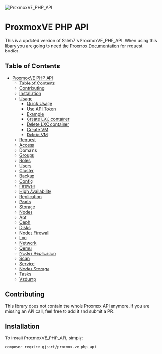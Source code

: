 ![ProxmoxVE_PHP_API](https://upload.wikimedia.org/wikipedia/en/thumb/2/25/Proxmox-VE-logo.svg/600px-Proxmox-VE-logo.svg.png)

# ProxmoxVE PHP API

This is a updated version of Saleh7's ProxmoxVE_PHP_API. When using this libary you are going to need the [Proxmox Documentation](https://pve.proxmox.com/pve-docs/api-viewer/index.html) for request bodies.

## Table of Contents
- [ProxmoxVE PHP API](https://github.com/GJSBRT/ProxmoxVE_PHP_API/wiki/proxmoxve-php-api)
  - [Table of Contents](https://github.com/GJSBRT/ProxmoxVE_PHP_API/wiki/table-of-contents)
  - [Contributing](https://github.com/GJSBRT/ProxmoxVE_PHP_API/wiki/contributing)
  - [Installation](https://github.com/GJSBRT/ProxmoxVE_PHP_API/wiki/installation)
  - [Usage](https://github.com/GJSBRT/ProxmoxVE_PHP_API/wiki/usage)
    - [Quick Usage](https://github.com/GJSBRT/ProxmoxVE_PHP_API/wiki/usage#quick-usage)
    - [Use API Token](https://github.com/GJSBRT/ProxmoxVE_PHP_API/wiki/usage#use-api-token)
    - [Example](https://github.com/GJSBRT/ProxmoxVE_PHP_API/wiki/usage#example)
    - [Create LXC container](https://github.com/GJSBRT/ProxmoxVE_PHP_API/wiki/usage#create-lxc-container)
    - [Delete LXC container](https://github.com/GJSBRT/ProxmoxVE_PHP_API/wiki/usage#delete-lxc-container)
    - [Create VM](https://github.com/GJSBRT/ProxmoxVE_PHP_API/wiki/usage#create-vm)
    - [Delete VM](https://github.com/GJSBRT/ProxmoxVE_PHP_API/wiki/usage#delete-vm)
  - [Request](https://github.com/GJSBRT/ProxmoxVE_PHP_API/wiki/request)
  - [Access](https://github.com/GJSBRT/ProxmoxVE_PHP_API/wiki/access)
  - [Domains](https://github.com/GJSBRT/ProxmoxVE_PHP_API/wiki/domains)
  - [Groups](https://github.com/GJSBRT/ProxmoxVE_PHP_API/wiki/groups)
  - [Roles](https://github.com/GJSBRT/ProxmoxVE_PHP_API/wiki/roles)
  - [Users](https://github.com/GJSBRT/ProxmoxVE_PHP_API/wiki/users)
  - [Cluster](https://github.com/GJSBRT/ProxmoxVE_PHP_API/wiki/cluster)
  - [Backup](https://github.com/GJSBRT/ProxmoxVE_PHP_API/wiki/backup)
  - [Config](https://github.com/GJSBRT/ProxmoxVE_PHP_API/wiki/config)
  - [Firewall](https://github.com/GJSBRT/ProxmoxVE_PHP_API/wiki/firewall)
  - [High Availability](https://github.com/GJSBRT/ProxmoxVE_PHP_API/wiki/high-availability)
  - [Replication](https://github.com/GJSBRT/ProxmoxVE_PHP_API/wiki/replication)
  - [Pools](https://github.com/GJSBRT/ProxmoxVE_PHP_API/wiki/pools)
  - [Storage](https://github.com/GJSBRT/ProxmoxVE_PHP_API/wiki/storage)
  - [Nodes](https://github.com/GJSBRT/ProxmoxVE_PHP_API/wiki/nodes)
  - [Apt](https://github.com/GJSBRT/ProxmoxVE_PHP_API/wiki/apt)
  - [Ceph](https://github.com/GJSBRT/ProxmoxVE_PHP_API/wiki/ceph)
  - [Disks](https://github.com/GJSBRT/ProxmoxVE_PHP_API/wiki/disks)
  - [Nodes Firewall](https://github.com/GJSBRT/ProxmoxVE_PHP_API/wiki/nodes-firewall)
  - [Lxc](https://github.com/GJSBRT/ProxmoxVE_PHP_API/wiki/lxc)
  - [Network](https://github.com/GJSBRT/ProxmoxVE_PHP_API/wiki/network)
  - [Qemu](https://github.com/GJSBRT/ProxmoxVE_PHP_API/wiki/qemu)
  - [Nodes Replication](https://github.com/GJSBRT/ProxmoxVE_PHP_API/wiki/nodes-replication)
  - [Scan](https://github.com/GJSBRT/ProxmoxVE_PHP_API/wiki/scan)
  - [Service](https://github.com/GJSBRT/ProxmoxVE_PHP_API/wiki/service)
  - [Nodes Storage](https://github.com/GJSBRT/ProxmoxVE_PHP_API/wiki/nodes-storage)
  - [Tasks](https://github.com/GJSBRT/ProxmoxVE_PHP_API/wiki/tasks)
  - [Vzdump](https://github.com/GJSBRT/ProxmoxVE_PHP_API/wiki/vzdump)

## Contributing
This library does not contain the whole Proxmox API anymore. If you are missing an API call, feel free to add it and submit a PR.

## Installation
To install ProxmoxVE_PHP_API, simply:

```bash
composer require gjsbrt/proxmox-ve_php_api
```
